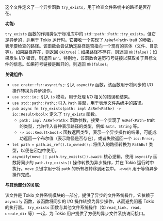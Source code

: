 这个文件定义了一个异步函数 `try_exists`，用于检查文件系统中的路径是否存在。

**功能:**

`try_exists` 函数的作用类似于标准库中的 `std::path::Path::try_exists`，但它是异步的，适用于 Tokio 运行时。它接收一个实现了 `AsRef<Path>` trait 的参数，表示要检查的路径。该函数会尝试确定路径是否指向一个现有的实体（文件、目录等）。如果路径存在，则返回 `Ok(true)`；如果路径不存在，则返回 `Ok(false)`；如果发生 I/O 错误，则返回 `Err`。特别地，该函数会遍历符号链接以获取关于目标文件的信息。如果符号链接是断开的，则返回 `Ok(false)`。

**关键组件:**

*   `use crate::fs::asyncify;`: 引入 `asyncify` 函数，该函数用于将同步的 I/O 操作转换为异步操作。
*   `use std::io;`: 引入 `io` 模块，用于处理 I/O 相关的错误和结果。
*   `use std::path::Path;`: 引入 `Path` 类型，用于表示文件系统中的路径。
*   `pub async fn try_exists(path: impl AsRef<Path>) -> io::Result<bool>`:  定义了 `try_exists` 函数。
    *   `path: impl AsRef<Path>`:  函数参数，接受一个实现了 `AsRef<Path>` trait 的类型，允许传入各种表示路径的类型，例如 `&str`、`String` 等。
    *   `-> io::Result<bool>`:  函数返回类型，表示一个异步操作的结果，可能成功返回一个布尔值（表示路径是否存在），或者失败返回一个 `io::Error`。
*   `let path = path.as_ref().to_owned();`: 将传入的路径转换为 `PathBuf` 类型，以便在闭包中使用。
*   `asyncify(move || path.try_exists()).await`:  核心逻辑，使用 `asyncify` 函数将同步的 `path.try_exists()` 操作转换为异步操作，并在 Tokio 运行时中执行。`move` 关键字用于将 `path` 的所有权转移到闭包中。`.await` 用于等待异步操作完成。

**与其他部分的关联:**

该文件是 Tokio 文件系统模块的一部分，提供了异步的文件系统操作。它依赖于 `asyncify` 函数，该函数将同步的 I/O 操作转换为异步操作，从而避免阻塞 Tokio 的执行器。  `try_exists` 函数与其他文件系统操作（如 `read_link`、`read`、`create_dir` 等）一起，为 Tokio 用户提供了方便的异步文件系统访问接口。
